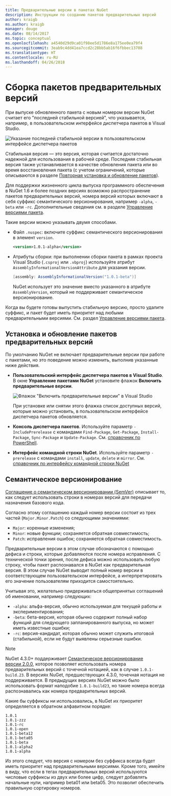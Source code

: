 ```yaml
---
title: Предварительные версии в пакетах NuGet
description: Инструкции по созданию пакетов предварительных версий
author: kraigb
ms.author: kraigb
manager: douge
ms.date: 08/14/2017
ms.topic: conceptual
ms.openlocfilehash: a4540d29d9ca01f98ee5d1786e8a175ee0ea79f4
ms.sourcegitcommit: 3eab9c4dd41ea7ccd2c28bb5ab16f6fbbec13708
ms.translationtype: HT
ms.contentlocale: ru-RU
ms.lasthandoff: 04/26/2018
---
```

# <a name="building-pre-release-packages"></a>Сборка пакетов предварительных версий

При выпуске обновленного пакета с новым номером версии NuGet считает его "последней стабильной версией", что указывается, например, в пользовательском интерфейсе диспетчера пакетов в Visual Studio.

![Указание последней стабильной версии в пользовательском интерфейсе диспетчера пакетов](media/Prerelease_01-LatestStable.png)

Стабильная версия — это версия, которая считается достаточно надежной для использования в рабочей среде. Последняя стабильная версия также устанавливается в качестве обновления пакета или во время восстановления пакета (с учетом ограничений, которые описываются в разделе [Повторная установка и обновление пакетов](../consume-packages/reinstalling-and-updating-packages.md)).

Для поддержки жизненного цикла выпуска программного обеспечения в NuGet 1.6 и более поздних версиях возможно распространение пакетов предварительных версий, номера версий которых включают в себя суффикс семантического версионирования, например `-alpha`, `-beta` или `-rc`. Дополнительные сведения см. в разделе [Управление версиями пакета](../reference/package-versioning.md#pre-release-versions).

Такие версии можно указывать двумя способами.

- Файл `.nuspec`: включите суффикс семантического версионирования в элемент `version`.

    ```xml
    <version>1.0.1-alpha</version>
    ```

- Атрибуты сборки: при выполнении сборки пакета в рамках проекта Visual Studio (`.csproj` или `.vbproj`) используйте атрибут `AssemblyInformationalVersionAttribute` для указания версии.

    ```cs
    [assembly: AssemblyInformationalVersion("1.0.1-beta")]
    ```

    NuGet использует это значение вместо указанного в атрибуте `AssemblyVersion`, который не поддерживает семантическое версионирование.

Когда вы будете готовы выпустить стабильную версию, просто удалите суффикс, и пакет будет иметь приоритет над любыми предварительными версиями. См. раздел [Управление версиями пакета](../reference/package-versioning.md#pre-release-versions).

## <a name="installing-and-updating-pre-release-packages"></a>Установка и обновление пакетов предварительных версий

По умолчанию NuGet не включает предварительные версии при работе с пакетами, но это поведение можно изменить, выполнив указанные ниже действия.

- **Пользовательский интерфейс диспетчера пакетов в Visual Studio**. В окне **Управление пакетами NuGet** установите флажок **Включить предварительные версии**.

    ![Флажок "Включить предварительные версии" в Visual Studio](media/Prerelease_02-CheckPrerelease.png)

    При установке или снятии этого флажка список доступных версий, которые можно установить, в пользовательском интерфейсе диспетчера пакетов обновляется.

- **Консоль диспетчера пакетов**. Используйте параметр `-IncludePrerelease` с командами `Find-Package`, `Get-Package`, `Install-Package`, `Sync-Package` и `Update-Package`. См. [справочник по PowerShell](../tools/powershell-reference.md).

- **Интерфейс командной строки NuGet**. Используйте параметр `-prerelease` с командами `install`, `update`, `delete` и `mirror`. См. [справочник по интерфейсу командной строки NuGet](../tools/nuget-exe-cli-reference.md)

## <a name="semantic-versioning"></a>Семантическое версионирование

[Соглашение о семантическом версионировании (SemVer)](http://semver.org/spec/v1.0.0.html) описывает то, как следует использовать строки в номерах версий для передачи назначения базового кода.

Согласно этому соглашению каждый номер версии состоит из трех частей (`Major.Minor.Patch`) со следующими значениями:

- `Major`: коренные изменения;
- `Minor`: новые функции; сохраняется обратная совместимость;
- `Patch`: исправления ошибок; сохраняется обратная совместимость.

Предварительные версии в этом случае обозначаются с помощью дефиса и строки, которые добавляются после номера исправления. С технической точки зрения, после дефиса можно использовать любую строку, чтобы пакет распознавался в NuGet как предварительная версия. В этом случае NuGet выводит полный номер версии в соответствующем пользовательском интерфейсе, а интерпретировать его значение пользователям приходится самостоятельно.

Учитывая это, желательно придерживаться общепринятых соглашений об именовании, например следующих:

- `-alpha`: альфа-версия, обычно используемая для текущей работы и экспериментирования;
- `-beta`: бета-версия, которая обычно содержит полный набор функций для следующего запланированного выпуска, но может иметь известные ошибки;
- `-rc`: версия-кандидат, которая обычно может служить итоговой (стабильной), если не будут выявлены серьезные ошибки.

> [!Note]
> NuGet 4.3.0+ поддерживает [Семантическое версионирование версии 2.0.0](http://semver.org/spec/v2.0.0.html), которое позволяет использовать номера предварительных версий с точечной нотацией, как в случае `1.0.1-build.23`. В версиях NuGet, предшествующих 4.3.0, точечная нотация не поддерживается. В предыдущих версиях NuGet можно было использовать формат наподобие `1.0.1-build23`, но такие номера всегда распознавались как номера предварительных версий.

Какие бы суффиксы ни использовались, в NuGet их приоритет определяется в обратном алфавитном порядке:

    1.0.1
    1.0.1-zzz
    1.0.1-rc
    1.0.1-open
    1.0.1-beta12
    1.0.1-beta05
    1.0.1-beta
    1.0.1-alpha2
    1.0.1-alpha

Из этого следует, что версия с номером без суффикса всегда будет иметь приоритет над предварительными версиями. Кроме того, имейте в виду, что если в тегах предварительных версий используются числовые суффиксы из двух или более цифр, следует добавлять начальные нули, например beta01 или beta05. Это позволит обеспечить правильную сортировку номеров.
